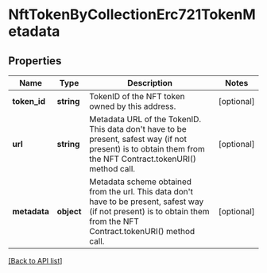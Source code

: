 # NftTokenByCollectionErc721TokenMetadata

## Properties

Name | Type | Description | Notes
------------ | ------------- | ------------- | -------------
**token_id** | **string** | TokenID of the NFT token owned by this address. | [optional]
**url** | **string** | Metadata URL of the TokenID. This data don&#39;t have to be present, safest way (if not present) is to obtain them from the NFT Contract.tokenURI() method call. | [optional]
**metadata** | **object** | Metadata scheme obtained from the url. This data don&#39;t have to be present, safest way (if not present) is to obtain them from the NFT Contract.tokenURI() method call. | [optional]

[[Back to API list]](../../README.md#api-endpoints)
